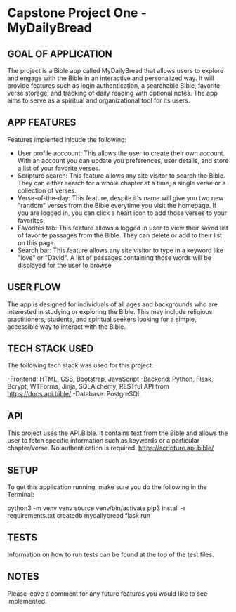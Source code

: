 # Capstone Project One - MyDailyBread


## GOAL OF APPLICATION
The project is a Bible app called MyDailyBread that allows users to explore and engage with the Bible in an interactive and personalized way. It will provide features such as login authentication, a searchable Bible, favorite verse storage, and tracking of daily reading with optional notes. The app aims to serve as a spiritual and organizational tool for its users.

## APP FEATURES
Features implented inlcude the following:
- User profile acccount: This allows the user to create their own account. With an account you can update you preferences, user details, and store a list of your favorite verses.
- Scripture search: This feature allows any site visitor to search the Bible. They can either search for a whole chapter at a time, a single verse or a collection of verses. 
- Verse-of-the-day: This feature, despite it's name will give you two new "random" verses from the Bible everytime you visit the homepage. If you are logged in, you can click a heart icon to add those verses to your favorites. 
- Favorites tab: This feature allows a logged in user to view their saved list of favorite passages from the Bible. They can delete or add to their list on this page. 
- Search bar: This feature allows any site visitor to type in a keyword like "love" or "David". A list of passages containing those words will be displayed for the user to browse

## USER FLOW
The app is designed for individuals of all ages and backgrounds who are interested in studying or exploring the Bible. This may include religious practitioners, students, and spiritual seekers looking for a simple, accessible way to interact with the Bible.

## TECH STACK USED
The following tech stack was used for this project: 

-Frontend: HTML, CSS, Bootstrap, JavaScript
-Backend: Python, Flask, Bcrypt, WTForms, Jinja, SQLAlchemy, RESTful API from https://docs.api.bible/
-Database: PostgreSQL


## API
This project uses the API.Bible. It contains text from the Bible and allows the user to fetch specific information such as keywords or a particular chapter/verse. No authentication is required. https://scripture.api.bible/

## SETUP
To get this application running, make sure you do the following in the Terminal:

python3 -m venv venv
source venv/bin/activate
pip3 install -r requirements.txt
createdb mydailybread
flask run

## TESTS
Information on how to run tests can be found at the top of the test files.

## NOTES
Please leave a comment for any future features you would like to see implemented.